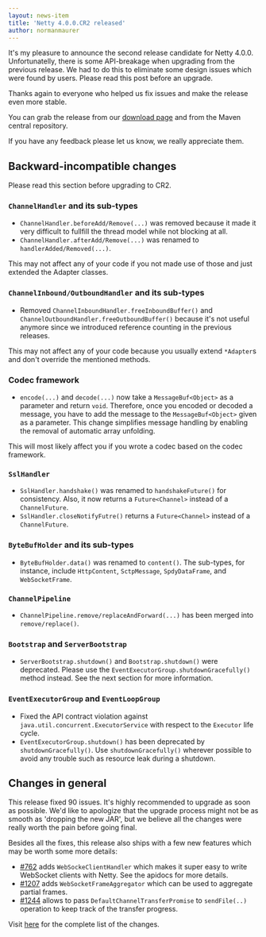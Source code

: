 ```yaml
---
layout: news-item
title: 'Netty 4.0.0.CR2 released'
author: normanmaurer
---
```


It&#39;s my pleasure to announce the second release candidate for Netty 4.0.0. Unfortunatelly, there is some API-breakage when upgrading from the previous release. We had to do this to eliminate some design issues which were found by users. Please read this post before an upgrade.

Thanks again to everyone who helped us fix issues and make the release even more stable.

You can grab the release from our [download page](http://netty.io/downloads.html) and from the Maven central repository.

If you have any feedback please let us know, we really appreciate them.

## Backward-incompatible changes

Please read this section before upgrading to CR2.

### `ChannelHandler` and its sub-types

* `ChannelHandler.beforeAdd/Remove(...)` was removed because it made it very difficult to fullfill the thread model while not blocking at all.
* `ChannelHandler.afterAdd/Remove(...)` was renamed to `handlerAdded/Removed(...)`.

This may not affect any of your code if you not made use of those and just extended the Adapter classes.
 
### `ChannelInbound/OutboundHandler` and its sub-types

* Removed `ChannelInboundHandler.freeInboundBuffer()` and `ChannelOutboundHandler.freeOutboundBuffer()` because it&#39;s not useful anymore since we introduced reference counting in the previous releases.

This may not affect any of your code because you usually extend `*Adapter`s and don&#39;t override the mentioned methods.

### Codec framework

* `encode(...)` and `decode(...)` now take a `MessageBuf<Object>` as a parameter and return `void`.  Therefore, once you encoded or decoded a message, you have to add the message to the `MessageBuf<Object>` given as a parameter.  This change simplifies message handling by enabling the removal of automatic array unfolding.

This will most likely affect you if you wrote a codec based on the codec framework.

### `SslHandler`

* `SslHandler.handshake()` was renamed to `handshakeFuture()` for consistency.  Also, it now returns a `Future<Channel>` instead of a `ChannelFuture`.
* `SslHandler.closeNotifyFutre()` returns a `Future<Channel>` instead of a `ChannelFuture`.

### `ByteBufHolder` and its sub-types

* `ByteBufHolder.data()` was renamed to `content()`.  The sub-types, for instance, include `HttpContent`, `SctpMessage`, `SpdyDataFrame`, and `WebSocketFrame`.

### `ChannelPipeline`

* `ChannelPipeline.remove/replaceAndForward(...)` has been merged into `remove/replace()`.

### `Bootstrap` and `ServerBootstrap`

* `ServerBootstrap.shutdown()` and `Bootstrap.shutdown()` were deprecated.  Please use the `EventExecutorGroup.shutdownGracefully()` method instead.  See the next section for more information.

### `EventExecutorGroup` and `EventLoopGroup`

* Fixed the API contract violation against `java.util.concurrent.ExecutorService` with respect to the `Executor` life cycle.
* `EventExecutorGroup.shutdown()` has been deprecated by `shutdownGracefully()`.  Use `shutdownGracefully()` wherever possible to avoid any trouble such as resource leak during a shutdown.

## Changes in general

This release fixed 90 issues.  It&#39;s highly recommended to upgrade as soon as possible.  We&#39;d like to apologize that the upgrade process might not be as smooth as &#39;dropping the new JAR&#39;, but we believe all the changes were really worth the pain before going final.

Besides all the fixes, this release also ships with a few new features which may be worth some more details:

* [#762](https://github.com/netty/netty/issues/762) adds `WebSockeClientHandler` which makes it super easy to write WebSocket clients with Netty. See the apidocs for more details.
* [#1207](https://github.com/netty/netty/pull/1207) adds `WebSocketFrameAggregator` which can be used to aggregate partial frames.
* [#1244](https://github.com/netty/netty/issues/1244) allows to pass `DefaultChannelTransferPromise` to `sendFile(..)` operation to keep track of the transfer progress.

Visit [here](https://github.com/netty/netty/issues?milestone=48&state=closed) for the complete list of the changes.

